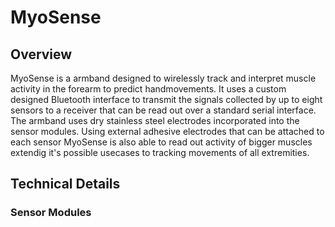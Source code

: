 # MyoSense
## Overview
MyoSense is a armband designed to wirelessly track and interpret muscle activity in the forearm to predict handmovements. It uses a custom designed Bluetooth interface to transmit the signals collected by up to eight sensors to a receiver that can be read out over a standard serial interface. The armband uses dry stainless steel electrodes incorporated into the sensor modules. Using external adhesive electrodes that can be attached to each sensor MyoSense is also able to read out activity of bigger muscles extendig it's possible usecases to tracking movements of all extremities. 

## Technical Details
### Sensor Modules
